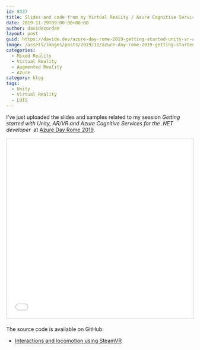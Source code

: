 ```yaml
---
id: 8337
title: Slides and code from my Virtual Reality / Azure Cognitive Services session at Azure Day Rome 2019
date: 2019-11-29T09:00:00+00:00
author: davidezordan
layout: post
guid: https://davide.dev/azure-day-rome-2019-getting-started-unity-vr-azure
image: /assets/images/posts/2019/11/azure-day-rome-2019-getting-started-unity-vr-azure.png
categories:
  - Mixed Reality
  - Virtual Reality
  - Augmented Reality
  - Azure
category: blog
tags:
  - Unity
  - Virtual Reality
  - LUIS
---
```

<p style="text-align: left;">I've just uploaded the slides and samples related to my session <em>Getting started with Unity, AR/VR and Azure Cognitive Services for the .NET developer
&nbsp;</em>at <a href="https://www.azureday.it/" target="_blank" rel="noopener">Azure Day Rome 2019</a>.</p>
<iframe src="//www.slideshare.net/slideshow/embed_code/key/2iwtIeDtm8T97W" width="595" height="485" frameborder="0" marginwidth="0" marginheight="0" scrolling="no" style="border:1px solid #CCC; border-width:1px; margin-bottom:5px; max-width: 100%;" allowfullscreen> </iframe>

The source code is available on GitHub:
- <a href="https://github.com/davidezordan/MixedRealitySamples/tree/master/SteamVR%20Demo" target="_blank" rel="noopener">Interactions and locomotion using SteamVR</a>
